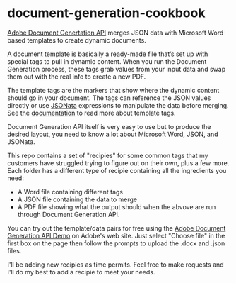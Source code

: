 # document-generation-cookbook

[Adobe Document Genertation API](https://developer.adobe.com/document-services/docs/overview/document-generation-api/) merges JSON data with Microsoft Word based templates to create dynamic documents.

A document template is basically a ready-made file that’s set up with special tags to pull in dynamic content. When you run the Document Generation process, these tags grab values from your input data and swap them out with the real info to create a new PDF.

The template tags are the markers that show where the dynamic content should go in your document. The tags can reference the JSON values directly or use [JSONata](https://docs.jsonata.org/overview.html) expressions to manipulate the data before merging. See the [documentation](https://developer.adobe.com/document-services/docs/overview/document-generation-api/templatetags/) to read more about template tags.

Document Generation API itself is very easy to use but to produce the desired layout, you need to know a lot about Microsoft Word, JSON, and JSONata.

This repo contains a set of "recipies" for some common tags that my customers have struggled trying to figure out on their own, plus a few more. Each folder has a different type of recipie containing all the ingredients you need:
- A Word file containing different tags
- A JSON file containing the data to merge
- A PDF file showing what the output should when the abvove are run through Document Generation API. 

You can try out the template/data pairs for free using the [Adobe Document Generation API Demo](https://acrobatservices.adobe.com/dc-docgen-playground/index.html#/) on Adobe's web site. Just select "Choose file" in the first box on the page then follow the prompts to upload the .docx and .json files.

I'll be adding new recipies as time permits. Feel free to make requests and I'll do my best to add a recipie to meet your needs.